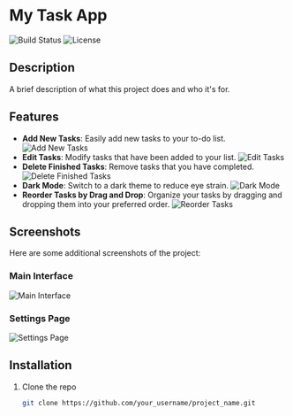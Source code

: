 # My Task App

![Build Status](https://img.shields.io/badge/build-passing-brightgreen)
![License](https://img.shields.io/badge/license-MIT-blue.svg)

## Description
A brief description of what this project does and who it's for.

## Features

- **Add New Tasks**: Easily add new tasks to your to-do list.
  ![Add New Tasks](https://private-user-images.githubusercontent.com/102255891/354151825-b8bdf994-21f8-4e6a-9aa0-498f62274d62.PNG?jwt=eyJhbGciOiJIUzI1NiIsInR5cCI6IkpXVCJ9.eyJpc3MiOiJnaXRodWIuY29tIiwiYXVkIjoicmF3LmdpdGh1YnVzZXJjb250ZW50LmNvbSIsImtleSI6ImtleTUiLCJleHAiOjE3MjI1MDE5MjcsIm5iZiI6MTcyMjUwMTYyNywicGF0aCI6Ii8xMDIyNTU4OTEvMzU0MTUxODI1LWI4YmRmOTk0LTIxZjgtNGU2YS05YWEwLTQ5OGY2MjI3NGQ2Mi5QTkc_WC1BbXotQWxnb3JpdGhtPUFXUzQtSE1BQy1TSEEyNTYmWC1BbXotQ3JlZGVudGlhbD1BS0lBVkNPRFlMU0E1M1BRSzRaQSUyRjIwMjQwODAxJTJGdXMtZWFzdC0xJTJGczMlMkZhd3M0X3JlcXVlc3QmWC1BbXotRGF0ZT0yMDI0MDgwMVQwODQwMjdaJlgtQW16LUV4cGlyZXM9MzAwJlgtQW16LVNpZ25hdHVyZT0wNzZhY2U4YzI2ZWU3NzlmYzgwN2E2MDQ2YjQyM2QyZWIyMTRhZDU4NDllNmI3MmM2ZDZlNDhhMTE2OGYyNzYxJlgtQW16LVNpZ25lZEhlYWRlcnM9aG9zdCZhY3Rvcl9pZD0wJmtleV9pZD0wJnJlcG9faWQ9MCJ9.N1Mejh_ZoGCI6u9NFi6s_FZAL6frTVk8FaRzDjrO990)
- **Edit Tasks**: Modify tasks that have been added to your list.
  ![Edit Tasks](https://private-user-images.githubusercontent.com/102255891/354151812-caac5e0d-9db9-4d6b-bc27-296dcc4d4535.PNG?jwt=eyJhbGciOiJIUzI1NiIsInR5cCI6IkpXVCJ9.eyJpc3MiOiJnaXRodWIuY29tIiwiYXVkIjoicmF3LmdpdGh1YnVzZXJjb250ZW50LmNvbSIsImtleSI6ImtleTUiLCJleHAiOjE3MjI1MDE5MjcsIm5iZiI6MTcyMjUwMTYyNywicGF0aCI6Ii8xMDIyNTU4OTEvMzU0MTUxODEyLWNhYWM1ZTBkLTlkYjktNGQ2Yi1iYzI3LTI5NmRjYzRkNDUzNS5QTkc_WC1BbXotQWxnb3JpdGhtPUFXUzQtSE1BQy1TSEEyNTYmWC1BbXotQ3JlZGVudGlhbD1BS0lBVkNPRFlMU0E1M1BRSzRaQSUyRjIwMjQwODAxJTJGdXMtZWFzdC0xJTJGczMlMkZhd3M0X3JlcXVlc3QmWC1BbXotRGF0ZT0yMDI0MDgwMVQwODQwMjdaJlgtQW16LUV4cGlyZXM9MzAwJlgtQW16LVNpZ25hdHVyZT0wNzYwYzFmMmM3OGEzYjVmNDJlNmI5NjNlODBjMWQ4NmI5OWQ4OTVmMzU4ZDdlMTFkMDAxYjU2NGVjZGM3YzVlJlgtQW16LVNpZ25lZEhlYWRlcnM9aG9zdCZhY3Rvcl9pZD0wJmtleV9pZD0wJnJlcG9faWQ9MCJ9.MO9Xo622xvPegIFTZv6DtGx7oMfggmdadjNnVu25ghA)
- **Delete Finished Tasks**: Remove tasks that you have completed.
  ![Delete Finished Tasks](https://private-user-images.githubusercontent.com/102255891/354151797-c526f025-b179-49b3-a03b-d4a13f2a9bb5.PNG?jwt=eyJhbGciOiJIUzI1NiIsInR5cCI6IkpXVCJ9.eyJpc3MiOiJnaXRodWIuY29tIiwiYXVkIjoicmF3LmdpdGh1YnVzZXJjb250ZW50LmNvbSIsImtleSI6ImtleTUiLCJleHAiOjE3MjI1MDE5MjcsIm5iZiI6MTcyMjUwMTYyNywicGF0aCI6Ii8xMDIyNTU4OTEvMzU0MTUxNzk3LWM1MjZmMDI1LWIxNzktNDliMy1hMDNiLWQ0YTEzZjJhOWJiNS5QTkc_WC1BbXotQWxnb3JpdGhtPUFXUzQtSE1BQy1TSEEyNTYmWC1BbXotQ3JlZGVudGlhbD1BS0lBVkNPRFlMU0E1M1BRSzRaQSUyRjIwMjQwODAxJTJGdXMtZWFzdC0xJTJGczMlMkZhd3M0X3JlcXVlc3QmWC1BbXotRGF0ZT0yMDI0MDgwMVQwODQwMjdaJlgtQW16LUV4cGlyZXM9MzAwJlgtQW16LVNpZ25hdHVyZT0wNzYwYzFmMmM3OGEzYjVmNDJlNmI5NjNlODBjMWQ4NmI5OWQ4OTVmMzU4ZDdlMTFkMDAxYjU2NGVjZGM3YzVlJlgtQW16LVNpZ25lZEhlYWRlcnM9aG9zdCZhY3Rvcl9pZD0wJmtleV9pZD0wJnJlcG9faWQ9MCJ9.8YNPat5ZijyTG6ms4WgqMzQIWBngvZDNCBg8_f61ylA)
- **Dark Mode**: Switch to a dark theme to reduce eye strain.
  ![Dark Mode](https://private-user-images.githubusercontent.com/102255891/354151786-88c08af8-f1ce-4d2a-994a-ca3442a55931.PNG?jwt=eyJhbGciOiJIUzI1NiIsInR5cCI6IkpXVCJ9.eyJpc3MiOiJnaXRodWIuY29tIiwiYXVkIjoicmF3LmdpdGh1YnVzZXJjb250ZW50LmNvbSIsImtleSI6ImtleTUiLCJleHAiOjE3MjI1MDE4OTcsIm5iZiI6MTcyMjUwMTU5NywicGF0aCI6Ii8xMDIyNTU4OTEvMzU0MTUxNzg2LTg4YzA4YWY4LWYxY2UtNGQyYS05OTRhLWNhMzQ0MmE1NTkzMS5QTkc_WC1BbXotQWxnb3JpdGhtPUFXUzQtSE1BQy1TSEEyNTYmWC1BbXotQ3JlZGVudGlhbD1BS0lBVkNPRFlMU0E1M1BRSzRaQSUyRjIwMjQwODAxJTJGdXMtZWFzdC0xJTJGczMlMkZhd3M0X3JlcXVlc3QmWC1BbXotRGF0ZT0yMDI0MDgwMVQwODM5NTdaJlgtQW16LUV4cGlyZXM9MzAwJlgtQW16LVNpZ25hdHVyZT01NWU4YTk2OWY4NWZmNzBkNjAyZTgzNjE4ZTVkYWE1OGNhOWNmMTRlYWM3ZWUxNjg5NWRmNjI5NmU0YTY5MDM5JlgtQW16LVNpZ25lZEhlYWRlcnM9aG9zdCZhY3Rvcl9pZD0wJmtleV9pZD0wJnJlcG9faWQ9MCJ9.SX1q3LV3MqXV29Ebl23fxF6GPtkX2qQrvvjI5PZwCVA)
- **Reorder Tasks by Drag and Drop**: Organize your tasks by dragging and dropping them into your preferred order.
  ![Reorder Tasks](https://private-user-images.githubusercontent.com/102255891/354151757-f59b689c-cfb4-46e3-9ca8-a4bc49cd0731.PNG?jwt=eyJhbGciOiJIUzI1NiIsInR5cCI6IkpXVCJ9.eyJpc3MiOiJnaXRodWIuY29tIiwiYXVkIjoicmF3LmdpdGh1YnVzZXJjb250ZW50LmNvbSIsImtleSI6ImtleTUiLCJleHAiOjE3MjI1MDE4OTcsIm5iZiI6MTcyMjUwMTU5NywicGF0aCI6Ii8xMDIyNTU4OTEvMzU0MTUxNzU3LWY1OWI2ODljLWNmYjQtNDZlMy05Y2E4LWE0YmM0OWNkMDczMS5QTkc_WC1BbXotQWxnb3JpdGhtPUFXUzQtSE1BQy1TSEEyNTYmWC1BbXotQ3JlZGVudGlhbD1BS0lBVkNPRFlMU0E1M1BRSzRaQSUyRjIwMjQwODAxJTJGdXMtZWFzdC0xJTJGczMlMkZhd3M0X3JlcXVlc3QmWC1BbXotRGF0ZT0yMDI0MDgwMVQwODM5NTdaJlgtQW16LUV4cGlyZXM9MzAwJlgtQW16LVNpZ25hdHVyZT04MjIzYzY3ZDJlOTJkN2E4YzcwZjI4OGUyY2RlNzFhMjk1NWRlZjY2NjBkZGJhYWU3NDE0NGFiMTRhNmI3ODY4JlgtQW16LVNpZ25lZEhlYWRlcnM9aG9zdCZhY3Rvcl9pZD0wJmtleV9pZD0wJnJlcG9faWQ9MCJ9.3vHgwSXTTIbVma7H7y4bsecg9MuqEveUtMUe8ed5K94)

## Screenshots

Here are some additional screenshots of the project:

### Main Interface
![Main Interface](https://private-user-images.githubusercontent.com/102255891/354151825-b8bdf994-21f8-4e6a-9aa0-498f62274d62.PNG?jwt=eyJhbGciOiJIUzI1NiIsInR5cCI6IkpXVCJ9.eyJpc3MiOiJnaXRodWIuY29tIiwiYXVkIjoicmF3LmdpdGh1YnVzZXJjb250ZW50LmNvbSIsImtleSI6ImtleTUiLCJleHAiOjE3MjI1MDE5MjcsIm5iZiI6MTcyMjUwMTYyNywicGF0aCI6Ii8xMDIyNTU4OTEvMzU0MTUxODI1LWI4YmRmOTk0LTIxZjgtNGU2YS05YWEwLTQ5OGY2MjI3NGQ2Mi5QTkc_WC1BbXotQWxnb3JpdGhtPUFXUzQtSE1BQy1TSEEyNTYmWC1BbXotQ3JlZGVudGlhbD1BS0lBVkNPRFlMU0E1M1BRSzRaQSUyRjIwMjQwODAxJTJGdXMtZWFzdC0xJTJGczMlMkZhd3M0X3JlcXVlc3QmWC1BbXotRGF0ZT0yMDI0MDgwMVQwODQwMjdaJlgtQW16LUV4cGlyZXM9MzAwJlgtQW16LVNpZ25hdHVyZT0wNzZhY2U4YzI2ZWU3NzlmYzgwN2E2MDQ2YjQyM2QyZWIyMTRhZDU4NDllNmI3MmM2ZDZlNDhhMTE2OGYyNzYxJlgtQW16LVNpZ25lZEhlYWRlcnM9aG9zdCZhY3Rvcl9pZD0wJmtleV9pZD0wJnJlcG9faWQ9MCJ9.N1Mejh_ZoGCI6u9NFi6s_FZAL6frTVk8FaRzDjrO990)

### Settings Page
![Settings Page](https://private-user-images.githubusercontent.com/102255891/354151812-caac5e0d-9db9-4d6b-bc27-296dcc4d4535.PNG?jwt=eyJhbGciOiJIUzI1NiIsInR5cCI6IkpXVCJ9.eyJpc3MiOiJnaXRodWIuY29tIiwiYXVkIjoicmF3LmdpdGh1YnVzZXJjb250ZW50LmNvbSIsImtleSI6ImtleTUiLCJleHAiOjE3MjI1MDE5MjcsIm5iZiI6MTcyMjUwMTYyNywicGF0aCI6Ii8xMDIyNTU4OTEvMzU0MTUxODEyLWNhYWM1ZTBkLTlkYjktNGQ2Yi1iYzI3LTI5NmRjYzRkNDUzNS5QTkc_WC1BbXotQWxnb3JpdGhtPUFXUzQtSE1BQy1TSEEyNTYmWC1BbXotQ3JlZGVudGlhbD1BS0lBVkNPRFlMU0E1M1BRSzRaQSUyRjIwMjQwODAxJTJGdXMtZWFzdC0xJTJGczMlMkZhd3M0X3JlcXVlc3QmWC1BbXotRGF0ZT0yMDI0MDgwMVQwODQwMjdaJlgtQW16LUV4cGlyZXM9MzAwJlgtQW16LVNpZ25hdHVyZT0wNzYwYzFmMmM3OGEzYjVmNDJlNmI5NjNlODBjMWQ4NmI5OWQ4OTVmMzU4ZDdlMTFkMDAxYjU2NGVjZGM3YzVlJlgtQW16LVNpZ25lZEhlYWRlcnM9aG9zdCZhY3Rvcl9pZD0wJmtleV9pZD0wJnJlcG9faWQ9MCJ9.MO9Xo622xvPegIFTZv6DtGx7oMfggmdadjNnVu25ghA)

## Installation
1. Clone the repo
   ```sh
   git clone https://github.com/your_username/project_name.git

